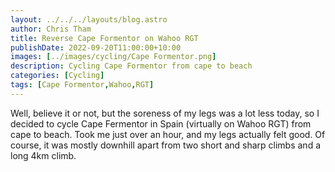 ```yaml
---
layout: ../../../layouts/blog.astro
author: Chris Tham
title: Reverse Cape Formentor on Wahoo RGT
publishDate: 2022-09-20T11:00:00+10:00
images: [../images/cycling/Cape Formentor.png]
description: Cycling Cape Formentor from cape to beach
categories: [Cycling]
tags: [Cape Formentor,Wahoo,RGT]
---
```


Well, believe it or not, but the soreness of my legs was a lot less today, so I decided to cycle Cape Fermentor in Spain (virtually on Wahoo RGT) from cape to beach. Took me just over an hour, and my legs actually felt good. Of course, it was mostly downhill apart from two short and sharp climbs and a long 4km climb.